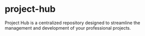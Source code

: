 # project-hub
Project Hub is a centralized repository designed to streamline the management and development of your professional projects.
